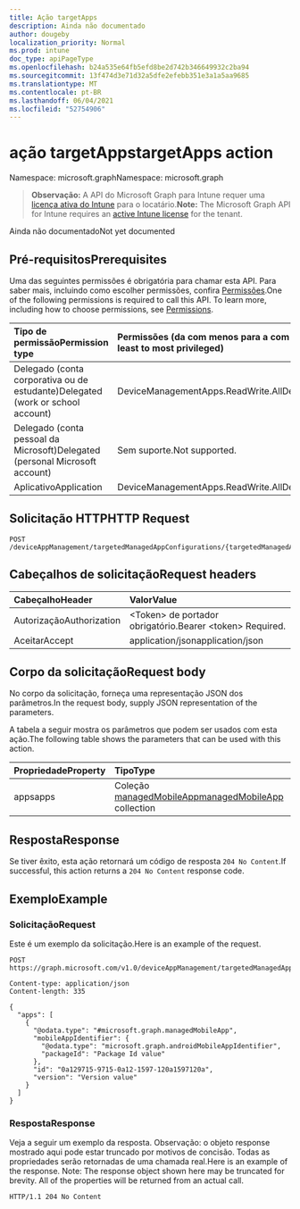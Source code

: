```yaml
---
title: Ação targetApps
description: Ainda não documentado
author: dougeby
localization_priority: Normal
ms.prod: intune
doc_type: apiPageType
ms.openlocfilehash: b24a535e64fb5efd8be2d742b346649932c2ba94
ms.sourcegitcommit: 13f474d3e71d32a5dfe2efebb351e3a1a5aa9685
ms.translationtype: MT
ms.contentlocale: pt-BR
ms.lasthandoff: 06/04/2021
ms.locfileid: "52754906"
---
```

# <a name="targetapps-action"></a><span data-ttu-id="4756f-103">ação targetApps</span><span class="sxs-lookup"><span data-stu-id="4756f-103">targetApps action</span></span>

<span data-ttu-id="4756f-104">Namespace: microsoft.graph</span><span class="sxs-lookup"><span data-stu-id="4756f-104">Namespace: microsoft.graph</span></span>

> <span data-ttu-id="4756f-105">**Observação:** A API do Microsoft Graph para Intune requer uma [licença ativa do Intune](https://go.microsoft.com/fwlink/?linkid=839381) para o locatário.</span><span class="sxs-lookup"><span data-stu-id="4756f-105">**Note:** The Microsoft Graph API for Intune requires an [active Intune license](https://go.microsoft.com/fwlink/?linkid=839381) for the tenant.</span></span>

<span data-ttu-id="4756f-106">Ainda não documentado</span><span class="sxs-lookup"><span data-stu-id="4756f-106">Not yet documented</span></span>

## <a name="prerequisites"></a><span data-ttu-id="4756f-107">Pré-requisitos</span><span class="sxs-lookup"><span data-stu-id="4756f-107">Prerequisites</span></span>
<span data-ttu-id="4756f-p101">Uma das seguintes permissões é obrigatória para chamar esta API. Para saber mais, incluindo como escolher permissões, confira [Permissões](/graph/permissions-reference).</span><span class="sxs-lookup"><span data-stu-id="4756f-p101">One of the following permissions is required to call this API. To learn more, including how to choose permissions, see [Permissions](/graph/permissions-reference).</span></span>

|<span data-ttu-id="4756f-110">Tipo de permissão</span><span class="sxs-lookup"><span data-stu-id="4756f-110">Permission type</span></span>|<span data-ttu-id="4756f-111">Permissões (da com menos para a com mais privilégios)</span><span class="sxs-lookup"><span data-stu-id="4756f-111">Permissions (from least to most privileged)</span></span>|
|:---|:---|
|<span data-ttu-id="4756f-112">Delegado (conta corporativa ou de estudante)</span><span class="sxs-lookup"><span data-stu-id="4756f-112">Delegated (work or school account)</span></span>|<span data-ttu-id="4756f-113">DeviceManagementApps.ReadWrite.All</span><span class="sxs-lookup"><span data-stu-id="4756f-113">DeviceManagementApps.ReadWrite.All</span></span>|
|<span data-ttu-id="4756f-114">Delegado (conta pessoal da Microsoft)</span><span class="sxs-lookup"><span data-stu-id="4756f-114">Delegated (personal Microsoft account)</span></span>|<span data-ttu-id="4756f-115">Sem suporte.</span><span class="sxs-lookup"><span data-stu-id="4756f-115">Not supported.</span></span>|
|<span data-ttu-id="4756f-116">Aplicativo</span><span class="sxs-lookup"><span data-stu-id="4756f-116">Application</span></span>|<span data-ttu-id="4756f-117">DeviceManagementApps.ReadWrite.All</span><span class="sxs-lookup"><span data-stu-id="4756f-117">DeviceManagementApps.ReadWrite.All</span></span>|

## <a name="http-request"></a><span data-ttu-id="4756f-118">Solicitação HTTP</span><span class="sxs-lookup"><span data-stu-id="4756f-118">HTTP Request</span></span>
<!-- {
  "blockType": "ignored"
}
-->
``` http
POST /deviceAppManagement/targetedManagedAppConfigurations/{targetedManagedAppConfigurationId}/targetApps
```

## <a name="request-headers"></a><span data-ttu-id="4756f-119">Cabeçalhos de solicitação</span><span class="sxs-lookup"><span data-stu-id="4756f-119">Request headers</span></span>
|<span data-ttu-id="4756f-120">Cabeçalho</span><span class="sxs-lookup"><span data-stu-id="4756f-120">Header</span></span>|<span data-ttu-id="4756f-121">Valor</span><span class="sxs-lookup"><span data-stu-id="4756f-121">Value</span></span>|
|:---|:---|
|<span data-ttu-id="4756f-122">Autorização</span><span class="sxs-lookup"><span data-stu-id="4756f-122">Authorization</span></span>|<span data-ttu-id="4756f-123">&lt;Token&gt; de portador obrigatório.</span><span class="sxs-lookup"><span data-stu-id="4756f-123">Bearer &lt;token&gt; Required.</span></span>|
|<span data-ttu-id="4756f-124">Aceitar</span><span class="sxs-lookup"><span data-stu-id="4756f-124">Accept</span></span>|<span data-ttu-id="4756f-125">application/json</span><span class="sxs-lookup"><span data-stu-id="4756f-125">application/json</span></span>|

## <a name="request-body"></a><span data-ttu-id="4756f-126">Corpo da solicitação</span><span class="sxs-lookup"><span data-stu-id="4756f-126">Request body</span></span>
<span data-ttu-id="4756f-127">No corpo da solicitação, forneça uma representação JSON dos parâmetros.</span><span class="sxs-lookup"><span data-stu-id="4756f-127">In the request body, supply JSON representation of the parameters.</span></span>

<span data-ttu-id="4756f-128">A tabela a seguir mostra os parâmetros que podem ser usados com esta ação.</span><span class="sxs-lookup"><span data-stu-id="4756f-128">The following table shows the parameters that can be used with this action.</span></span>

|<span data-ttu-id="4756f-129">Propriedade</span><span class="sxs-lookup"><span data-stu-id="4756f-129">Property</span></span>|<span data-ttu-id="4756f-130">Tipo</span><span class="sxs-lookup"><span data-stu-id="4756f-130">Type</span></span>|<span data-ttu-id="4756f-131">Descrição</span><span class="sxs-lookup"><span data-stu-id="4756f-131">Description</span></span>|
|:---|:---|:---|
|<span data-ttu-id="4756f-132">apps</span><span class="sxs-lookup"><span data-stu-id="4756f-132">apps</span></span>|<span data-ttu-id="4756f-133">Coleção [managedMobileApp](../resources/intune-mam-managedmobileapp.md)</span><span class="sxs-lookup"><span data-stu-id="4756f-133">[managedMobileApp](../resources/intune-mam-managedmobileapp.md) collection</span></span>|<span data-ttu-id="4756f-134">Ainda não documentado</span><span class="sxs-lookup"><span data-stu-id="4756f-134">Not yet documented</span></span>|



## <a name="response"></a><span data-ttu-id="4756f-135">Resposta</span><span class="sxs-lookup"><span data-stu-id="4756f-135">Response</span></span>
<span data-ttu-id="4756f-136">Se tiver êxito, esta ação retornará um código de resposta `204 No Content`.</span><span class="sxs-lookup"><span data-stu-id="4756f-136">If successful, this action returns a `204 No Content` response code.</span></span>

## <a name="example"></a><span data-ttu-id="4756f-137">Exemplo</span><span class="sxs-lookup"><span data-stu-id="4756f-137">Example</span></span>

### <a name="request"></a><span data-ttu-id="4756f-138">Solicitação</span><span class="sxs-lookup"><span data-stu-id="4756f-138">Request</span></span>
<span data-ttu-id="4756f-139">Este é um exemplo da solicitação.</span><span class="sxs-lookup"><span data-stu-id="4756f-139">Here is an example of the request.</span></span>
``` http
POST https://graph.microsoft.com/v1.0/deviceAppManagement/targetedManagedAppConfigurations/{targetedManagedAppConfigurationId}/targetApps

Content-type: application/json
Content-length: 335

{
  "apps": [
    {
      "@odata.type": "#microsoft.graph.managedMobileApp",
      "mobileAppIdentifier": {
        "@odata.type": "microsoft.graph.androidMobileAppIdentifier",
        "packageId": "Package Id value"
      },
      "id": "0a129715-9715-0a12-1597-120a1597120a",
      "version": "Version value"
    }
  ]
}
```

### <a name="response"></a><span data-ttu-id="4756f-140">Resposta</span><span class="sxs-lookup"><span data-stu-id="4756f-140">Response</span></span>
<span data-ttu-id="4756f-p102">Veja a seguir um exemplo da resposta. Observação: o objeto response mostrado aqui pode estar truncado por motivos de concisão. Todas as propriedades serão retornadas de uma chamada real.</span><span class="sxs-lookup"><span data-stu-id="4756f-p102">Here is an example of the response. Note: The response object shown here may be truncated for brevity. All of the properties will be returned from an actual call.</span></span>
``` http
HTTP/1.1 204 No Content
```




